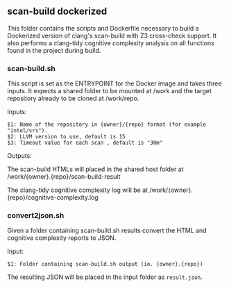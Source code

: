 ## scan-build dockerized

This folder contains the scripts and Dockerfile necessary to build a Dockerized
version of clang's scan-build with Z3 cross-check support. It also performs a clang-tidy cognitive
complexity analysis on all functions found in the project during build.

### scan-build.sh

This script is set as the ENTRYPOINT for the Docker image and takes three inputs. It expects a
shared folder to be mounted at /work and the target repository already to be cloned at /work/repo.

Inputs:

```
$1: Name of the repository in {owner}/{repo} format (for example "intel/srs").
$2: LLVM version to use, default is 15
$3: Timeout value for each scan , default is "30m"
```

Outputs:

The scan-build HTMLs will placed in the shared host folder at /work/{owner}.{repo}/scan-build-result

The clang-tidy cognitive complexity log will be at /work/{owner}.{repo}/cognitive-complexity.log

### convert2json.sh

Given a folder containing scan-build.sh results convert the HTML and cognitive complexity reports to JSON.

Input:
```
$1: Folder containing scan-build.sh output (ie. {owner}.{repo})
```

The resulting JSON will be placed in the input folder as `result.json`.
